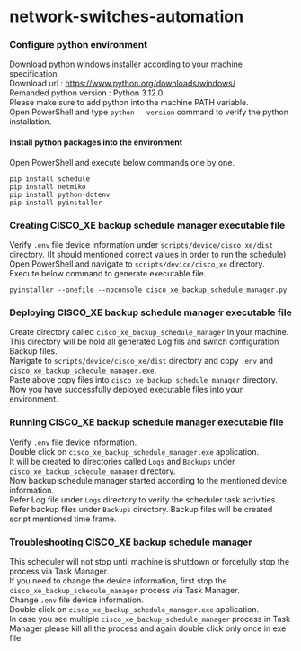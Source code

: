 # network-switches-automation

### Configure python environment
Download python windows installer according to your machine specification.<br>
Download url : https://www.python.org/downloads/windows/ <br>
Remanded python version : Python 3.12.0 <br>
Please make sure to add python into the machine PATH variable.<br>
Open PowerShell and type `python --version` command to verify the python installation.<br>

#### Install python packages into the environment
Open PowerShell and execute below commands one by one.
```
pip install schedule
pip install netmiko
pip install python-dotenv
pip install pyinstaller
```
### Creating CISCO_XE backup schedule manager executable file

Verify `.env` file device information under `scripts/device/cisco_xe/dist` directory. (It should mentioned correct values in order to run the schedule)<br>
Open PowerShell and navigate to `scripts/device/cisco_xe` directory.<br>
Execute below command to generate executable file.
```
pyinstaller --onefile --noconsole cisco_xe_backup_schedule_manager.py
```
### Deploying CISCO_XE backup schedule manager executable file

Create directory called `cisco_xe_backup_schedule_manager` in your machine.<br>
This directory will be hold all generated Log fils and switch configuration Backup files.<br>
Navigate to `scripts/device/cisco_xe/dist` directory and copy `.env` and `cisco_xe_backup_schedule_manager.exe`. <br>
Paste above copy files into `cisco_xe_backup_schedule_manager` directory.<br>
Now you have successfully deployed executable files into your environment.

### Running CISCO_XE backup schedule manager executable file

Verify `.env` file device information.<br>
Double click on `cisco_xe_backup_schedule_manager.exe` application.<br>
It will be created to directories called `Logs` and `Backups` under `cisco_xe_backup_schedule_manager` directory.<br>
Now backup schedule manager started according to the mentioned device information.<br>
Refer Log file under `Logs` directory to verify the scheduler task activities.<br>
Refer backup files under `Backups` directory. Backup files will be created script mentioned time frame.<br>

### Troubleshooting  CISCO_XE backup schedule manager
This scheduler will not stop until machine is shutdown or forcefully stop the process via Task Manager.<br>
If you need to change the device information, first stop the `cisco_xe_backup_schedule_manager` process via Task Manager.<br>
Change `.env` file device information.<br>
Double click on `cisco_xe_backup_schedule_manager.exe` application.<br>
In case you see multiple `cisco_xe_backup_schedule_manager` process in Task Manager please kill all the process and again double click only once in exe file.
